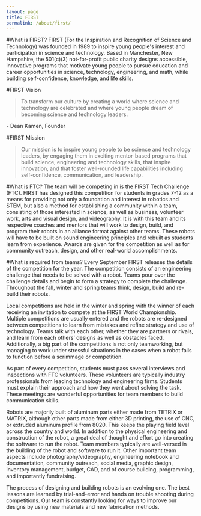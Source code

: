 ```yaml
---
layout: page
title: FIRST
permalink: /about/first/
---
```


#What is FIRST?
FIRST (For the Inspiration and Recognition of Science and Technology) was founded in 1989 to inspire young people's interest and participation in science and technology. Based in Manchester, New Hampshire, the 501(c)(3) not-for-profit public charity designs accessible, innovative programs that motivate young people to pursue education and career opportunities in science, technology, engineering, and math, while building self-confidence, knowledge, and life skills.

#FIRST Vision 
>To transform our culture by creating a world where science and technology are celebrated and where young people dream of becoming science and technology leaders.

\- Dean Kamen, Founder

#FIRST Mission
>Our mission is to inspire young people to be science and technology leaders, by engaging them in exciting mentor-based programs that build science, engineering and technology skills, that inspire innovation, and that foster well-rounded life capabilities including self-confidence, communication, and leadership.

#What is FTC?
The team will be competing in is the FIRST Tech Challenge (FTC). FIRST has designed this competition for students in grades 7-12 as a means for providing not only a foundation and interest in robotics and STEM, but also a method for establishing a community within a team, consisting of those interested in science, as well as business, volunteer work, arts and visual design, and videography. It is with this team and its respective coaches and mentors that will work to design, build, and program their robots in an alliance format against other teams. These robots will have to be built on sound engineering principles and rebuilt as students learn from experience. Awards are given for the competition as well as for community outreach, design, and other real-world accomplishments.

#What is required from teams?
Every September FIRST releases the details of the competition for the year. The competition consists of an engineering challenge that needs to be solved with a robot. Teams pour over the challenge details and begin to form a strategy to complete the challenge. Throughout the fall, winter and spring teams think, design, build and re-build their robots.

Local competitions are held in the winter and spring with the winner of each receiving an invitation to compete at the FIRST World Championship. Multiple competitions are usually entered and the robots are re-designed between competitions to learn from mistakes and refine strategy and use of technology. Teams talk with each other, whether they are partners or rivals, and learn from each others’ designs as well as obstacles faced. Additionally, a big part of the competitions is not only teamworking, but managing to work under stressful situations in the cases when a robot fails to function before a scrimmage or competition.

As part of every competition, students must pass several interviews and inspections with FTC volunteers. These volunteers are typically industry professionals from leading technology and engineering firms. Students must explain their approach and how they went about solving the task. These meetings are wonderful opportunities for team members to build communication skills. 

Robots are majorily built of aluminum parts either made from TETRIX or MATRIX, although other parts made from either 3D printing, the use of CNC, or extruded aluminum profile from 8020. This keeps the playing field level across the country and world. In addition to the physical engineering and construction of the robot, a great deal of thought and effort go into creating the software to run the robot. Team members typically are well-versed in the building of the robot and software to run it. Other important team aspects include photography/videography, engineering notebook and documentation, community outreach, social media, graphic design, inventory management, budget, CAD, and of course building, programming, and importantly fundraising. 

The process of designing and building robots is an evolving one. The best lessons are learned by trial-and-error and hands on trouble shooting during competitions. Our team is constantly looking for ways to improve our designs by using new materials and new fabrication methods. 
